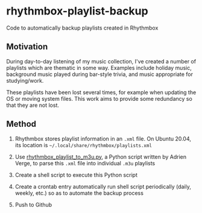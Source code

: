 # rhythmbox-playlist-backup

Code to automatically backup playlists created in Rhythmbox

## Motivation

During day-to-day listening of my music collection, I've created a number of playlists which are thematic in some way.  Examples include holiday music, background music played during bar-style trivia, and music appropriate for studying/work.

These playlists have been lost several times, for example when updating the OS or moving system files.  This work aims to provide some redundancy so that they are not lost.



## Method

1. Rhythmbox stores playlist information in an `.xml` file.  On Ubuntu 20.04, its location is `~/.local/share/rhythmbox/playlists.xml`

2. Use [rhythmbox_playlist_to_m3u.py](https://github.com/adrienverge/rhythmbox_playlist_to_m3u), a Python script written by Adrien Verge, to parse this `.xml` file into individual `.m3u` playlists

3. Create a shell script to execute this Python script

4. Create a crontab entry automatically run shell script periodically (daily, weekly, etc.) so as to automate the backup process

5.  Push to Github

